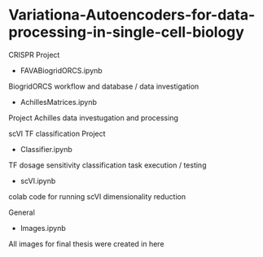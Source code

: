 # Variationa-Autoencoders-for-data-processing-in-single-cell-biology

CRISPR Project

- FAVABiogridORCS.ipynb
  
BiogridORCS workflow and database / data investigation

- AchillesMatrices.ipynb
  
Project Achilles data investugation and processing

scVI TF classification Project

- Classifier.ipynb
  
TF dosage sensitivity classification task execution / testing

- scVI.ipynb
  
colab code for running scVI dimensionality reduction

General

- Images.ipynb
  
All images for final thesis were created in here
